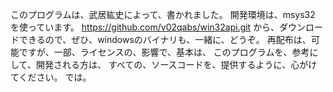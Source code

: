 このプログラムは、武居紘史によって、書かれました。
開発環境は、msys32 を使っています。
https://github.com/v02qabs/win32api.git
から、ダウンロードできるので、ぜひ、windowsのバイナリも、一緒に、どうぞ。
再配布は、可能ですが、一部、ライセンスの、影響で、基本は、
このプログラムを、参考にして、開発される方は、
すべての、ソースコードを、提供するように、心がけてください。
では。
